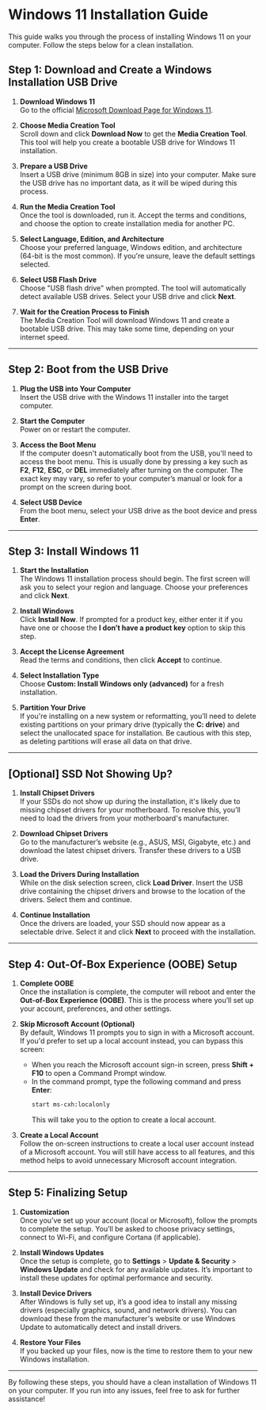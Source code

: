 # Windows 11 Installation Guide

This guide walks you through the process of installing Windows 11 on your computer. Follow the steps below for a clean installation.

## Step 1: Download and Create a Windows Installation USB Drive

1. **Download Windows 11**  
   Go to the official [Microsoft Download Page for Windows 11](https://www.microsoft.com/en-gb/software-download/windows11/).

2. **Choose Media Creation Tool**  
   Scroll down and click **Download Now** to get the **Media Creation Tool**. This tool will help you create a bootable USB drive for Windows 11 installation.

3. **Prepare a USB Drive**  
   Insert a USB drive (minimum 8GB in size) into your computer. Make sure the USB drive has no important data, as it will be wiped during this process.

4. **Run the Media Creation Tool**  
   Once the tool is downloaded, run it. Accept the terms and conditions, and choose the option to create installation media for another PC.

5. **Select Language, Edition, and Architecture**  
   Choose your preferred language, Windows edition, and architecture (64-bit is the most common). If you're unsure, leave the default settings selected.

6. **Select USB Flash Drive**  
   Choose "USB flash drive" when prompted. The tool will automatically detect available USB drives. Select your USB drive and click **Next**.

7. **Wait for the Creation Process to Finish**  
   The Media Creation Tool will download Windows 11 and create a bootable USB drive. This may take some time, depending on your internet speed.

---

## Step 2: Boot from the USB Drive

1. **Plug the USB into Your Computer**  
   Insert the USB drive with the Windows 11 installer into the target computer.

2. **Start the Computer**  
   Power on or restart the computer.

3. **Access the Boot Menu**  
   If the computer doesn't automatically boot from the USB, you'll need to access the boot menu. This is usually done by pressing a key such as **F2**, **F12**, **ESC**, or **DEL** immediately after turning on the computer. The exact key may vary, so refer to your computer’s manual or look for a prompt on the screen during boot.

4. **Select USB Device**  
   From the boot menu, select your USB drive as the boot device and press **Enter**.

---

## Step 3: Install Windows 11

1. **Start the Installation**  
   The Windows 11 installation process should begin. The first screen will ask you to select your region and language. Choose your preferences and click **Next**.

2. **Install Windows**  
   Click **Install Now**. If prompted for a product key, either enter it if you have one or choose the **I don’t have a product key** option to skip this step.

3. **Accept the License Agreement**  
   Read the terms and conditions, then click **Accept** to continue.

4. **Select Installation Type**  
   Choose **Custom: Install Windows only (advanced)** for a fresh installation.

5. **Partition Your Drive**  
   If you're installing on a new system or reformatting, you’ll need to delete existing partitions on your primary drive (typically the **C: drive**) and select the unallocated space for installation. Be cautious with this step, as deleting partitions will erase all data on that drive.

---

## [Optional] SSD Not Showing Up?

1. **Install Chipset Drivers**  
   If your SSDs do not show up during the installation, it's likely due to missing chipset drivers for your motherboard. To resolve this, you’ll need to load the drivers from your motherboard's manufacturer.

2. **Download Chipset Drivers**  
   Go to the manufacturer’s website (e.g., ASUS, MSI, Gigabyte, etc.) and download the latest chipset drivers. Transfer these drivers to a USB drive.

3. **Load the Drivers During Installation**  
   While on the disk selection screen, click **Load Driver**. Insert the USB drive containing the chipset drivers and browse to the location of the drivers. Select them and continue.

4. **Continue Installation**  
   Once the drivers are loaded, your SSD should now appear as a selectable drive. Select it and click **Next** to proceed with the installation.

---

## Step 4: Out-Of-Box Experience (OOBE) Setup

1. **Complete OOBE**  
   Once the installation is complete, the computer will reboot and enter the **Out-of-Box Experience (OOBE)**. This is the process where you’ll set up your account, preferences, and other settings.

2. **Skip Microsoft Account (Optional)**  
   By default, Windows 11 prompts you to sign in with a Microsoft account. If you'd prefer to set up a local account instead, you can bypass this screen:
   
   - When you reach the Microsoft account sign-in screen, press **Shift + F10** to open a Command Prompt window.
   - In the command prompt, type the following command and press **Enter**:
     ```bash
     start ms-cxh:localonly
     ```
     This will take you to the option to create a local account.

3. **Create a Local Account**  
   Follow the on-screen instructions to create a local user account instead of a Microsoft account. You will still have access to all features, and this method helps to avoid unnecessary Microsoft account integration.

---

## Step 5: Finalizing Setup

1. **Customization**  
   Once you’ve set up your account (local or Microsoft), follow the prompts to complete the setup. You’ll be asked to choose privacy settings, connect to Wi-Fi, and configure Cortana (if applicable).

2. **Install Windows Updates**  
   Once the setup is complete, go to **Settings** > **Update & Security** > **Windows Update** and check for any available updates. It’s important to install these updates for optimal performance and security.

3. **Install Device Drivers**  
   After Windows is fully set up, it’s a good idea to install any missing drivers (especially graphics, sound, and network drivers). You can download these from the manufacturer's website or use Windows Update to automatically detect and install drivers.

4. **Restore Your Files**  
   If you backed up your files, now is the time to restore them to your new Windows installation.

---

By following these steps, you should have a clean installation of Windows 11 on your computer. If you run into any issues, feel free to ask for further assistance!
